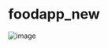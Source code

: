 # foodapp_new
 
![image](https://github.com/Adyatmaa/food-app-new/assets/139423303/1b9a6c34-ea44-4581-87c4-1255c988a6b0)
